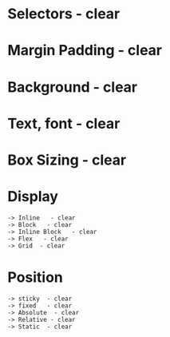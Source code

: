 # Selectors  - clear
# Margin Padding - clear

# Background - clear
# Text, font - clear
# Box Sizing - clear
# Display   
    -> Inline   - clear
    -> Block   - clear
    -> Inline Block   - clear
    -> Flex   - clear
    -> Grid  - clear

# Position
    -> sticky  - clear
    -> fixed   - clear
    -> Absolute  - clear
    -> Relative - clear
    -> Static  - clear


